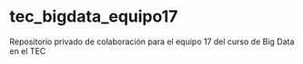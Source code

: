 # tec_bigdata_equipo17
Repositorio privado de colaboración para el equipo 17 del curso de Big Data en el TEC
